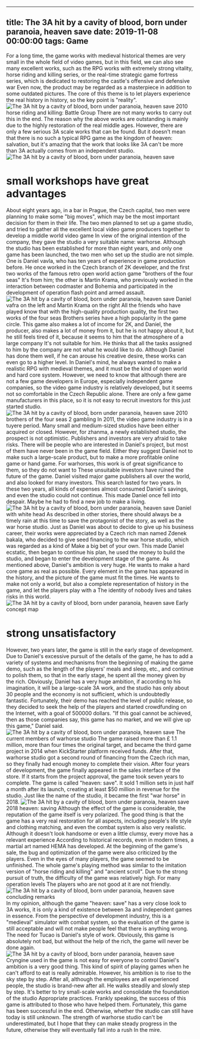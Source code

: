 
---
title: The 3A hit by a cavity of blood, born under paranoia, heaven save
date: 2019-11-08 00:00:00
tags:  Game
---
For a long time, the game works with medieval historical themes are very small in the whole field of video games, but in this field, we can also see many excellent works, such as the RPG works with extremely strong vitality, horse riding and killing series, or the real-time strategic game fortress series, which is dedicated to restoring the castle's offensive and defensive war Even now, the product may be regarded as a masterpiece in addition to some outdated pictures. The core of this theme is to let players experience the real history in history, so the key point is "reality".
![The 3A hit by a cavity of blood, born under paranoia, heaven save](c5bb045af4904c2a97e58084073ec394.jpg)
2010 horse riding and killing: Battle Group
There are not many works to carry out this in the end. The reason why the above works are outstanding is mainly due to the highly restoration of the real middle ages. However, there are only a few serious 3A scale works that can be found. But it doesn't mean that there is no such a typical RPG game as the kingdom of heaven: salvation, but it's amazing that the work that looks like 3A can't be more than 3A actually comes from an independent studio.
![The 3A hit by a cavity of blood, born under paranoia, heaven save](56344c034daf4f178fb459e1c3cbf497.jpg)
# small workshops have great advantages
About eight years ago, in a bar in Prague, the Czech capital, two men were planning to make some "big moves", which may be the most important decision for them in their life. The two men planned to set up a game studio, and tried to gather all the excellent local video game producers together to develop a middle world video game In view of the original intention of the company, they gave the studio a very suitable name: warhorse. Although the studio has been established for more than eight years, and only one game has been launched, the two men who set up the studio are not simple. One is Daniel vavla, who has ten years of experience in game production before. He once worked in the Czech branch of 2K developer, and the first two works of the famous retro open world action game "brothers of the four seas" It's from him; the other is Martin Krama, who previously worked in the interaction between codmaster and Bohemia and participated in the development of operation flash point and armed assault.
![The 3A hit by a cavity of blood, born under paranoia, heaven save](2eedb98b1e3f4a87b59070a7df8616a9.jpg)
Daniel vafra on the left and Martin Krama on the right
All the friends who have played know that with the high-quality production quality, the first two works of the four seas Brothers series have a high popularity in the game circle. This game also makes a lot of income for 2K, and Daniel, the producer, also makes a lot of money from it, but he is not happy about it, but he still feels tired of it, because it seems to him that the atmosphere of a large company It's not suitable for him. He thinks that all the tasks assigned to him by the company are not what he would like to do. Although Daniel has done them well, if he can arouse his creative desire, these works can even go to a higher level.
In Daniel's mind, he always wanted to make a realistic RPG with medieval themes, and it must be the kind of open world and hard core system. However, we need to know that although there are not a few game developers in Europe, especially independent game companies, so the video game industry is relatively developed, but it seems not so comfortable in the Czech Republic alone. There are only a few game manufacturers in this place, so it is not easy to recruit investors for this just started studio.
![The 3A hit by a cavity of blood, born under paranoia, heaven save](f437c0a48d494830a1d92237941b2b18.jpg)
2010 brothers of the four seas 2
    gambling
In 2011, the video game industry is in a tuyere period. Many small and medium-sized studios have been either acquired or closed. However, for zhanma, a newly established studio, the prospect is not optimistic. Publishers and investors are very afraid to take risks. There will be people who are interested in Daniel's project, but most of them have never been in the game field. Either they suggest Daniel not to make such a large-scale product, but to make a more profitable online game or hand game. For warhorses, this work is of great significance to them, so they do not want to These unsuitable investors have ruined the future of the game. Daniel visited major game publishers all over the world, and also looked for many investors. This search lasted for two years. In these two years, all kinds of expenses almost consumed Daniel's savings, and even the studio could not continue. This made Daniel once fell into despair. Maybe he had to find a new job to make a living.
![The 3A hit by a cavity of blood, born under paranoia, heaven save](bec79b7112c74a12b10bf708e2dceb05.jpg)
Daniel with white head
As described in other stories, there should always be a timely rain at this time to save the protagonist of the story, as well as the war horse studio. Just as Daniel was about to decide to give up his business career, their works were appreciated by a Czech rich man named Zdenek bakala, who decided to give seed financing to the war horse studio, which was regarded as a kind of Make a big bet of your own. This made Daniel ecstatic, then began to continue his plan, he used the money to build the studio, and began to enter the development stage of the game. As mentioned above, Daniel's ambition is very huge. He wants to make a hard core game as real as possible. Every element in the game has appeared in the history, and the picture of the game must fit the times. He wants to make not only a world, but also a complete representation of history in the game, and let the players play with a The identity of nobody lives and takes risks in this world.
![The 3A hit by a cavity of blood, born under paranoia, heaven save](25d6d03d0793459c9b52a332263409f1.jpg)
Early concept map
# strong unsatisfactory
However, two years later, the game is still in the early stage of development. Due to Daniel's excessive pursuit of the details of the game, he has to add a variety of systems and mechanisms from the beginning of making the game demo, such as the length of the players' meals and sleep, etc., and continue to polish them, so that in the early stage, he spent all the money given by the rich. Obviously, Daniel has a very huge ambition, if according to his imagination, it will be a large-scale 3A work, and the studio has only about 30 people and the economy is not sufficient, which is undoubtedly fantastic. Fortunately, their demo has reached the level of public release, so they decided to seek the help of the players and started crowdfunding on the Internet, with a goal of 500000 dollars. "If this goal cannot be achieved, then as those companies say, this game has no market, and we will give up this game," Daniel said.
![The 3A hit by a cavity of blood, born under paranoia, heaven save](0e974e29acec4e628cad6271db9e1afa.jpg)
The current members of warhorse studio
The game raised more than £ 1.1 million, more than four times the original target, and became the third game project in 2014 when KickStarter platform received funds. After that, warhorse studio got a second round of financing from the Czech rich man, so they finally had enough money to complete their vision. After four years of development, the game finally appeared in the sales interface of the store. If it starts from the project approval, the game took seven years to complete. The game is called "heaven: save". It sold 1 million sets in just half a month after its launch, creating at least $50 million in revenue for the studio. Just like the name of the studio, it became the first "war horse" in 2018.
![The 3A hit by a cavity of blood, born under paranoia, heaven save](c5b5ebc86d004832b2364be2a5f65ed1.jpg)
2018 heaven: saving
Although the effect of the game is considerable, the reputation of the game itself is very polarized. The good thing is that the game has a very real restoration for all aspects, including people's life style and clothing matching, and even the combat system is also very realistic. Although it doesn't look handsome or even a little clumsy, every move has a relevant experience According to historical records, even in modern times, a martial art named HEMA has developed.
At the beginning of the game's sale, the bug and optimization of the game were also criticized by the players. Even in the eyes of many players, the game seemed to be unfinished. The whole game's playing method was similar to the imitation version of "horse riding and killing" and "ancient scroll". Due to the strong pursuit of truth, the difficulty of the game was relatively high. For many operation levels The players who are not good at it are not friendly.
![The 3A hit by a cavity of blood, born under paranoia, heaven save](8118c58535494774aa5ccb23ecd8f628.jpg)
    concluding remarks  
In my opinion, although the game "heaven: save" has a very close look to 3A works, it is only a kind of existence between 3a and independent games in essence. From the perspective of development industry, this is a "medieval" simulator with combat system, so the evaluation of the game is still acceptable and will not make people feel that there is anything wrong. The need for Tucao is Daniel's style of work. Obviously, this game is absolutely not bad, but without the help of the rich, the game will never be done again.
![The 3A hit by a cavity of blood, born under paranoia, heaven save](485c49f6c5d94bf6b00fac5d9fa82cfe.jpg)
Cryngine used in the game is not easy for everyone to control
Daniel's ambition is a very good thing. This kind of spirit of playing games when he can't afford to eat is really admirable. However, his ambition is to rise to the sky step by step. After all, although the employees are all experienced people, the studio is brand-new after all. He walks steadily and slowly step by step. It's better to try small-scale works and consolidate the foundation of the studio Appropriate practices. Frankly speaking, the success of this game is attributed to those who have helped them. Fortunately, this game has been successful in the end. Otherwise, whether the studio can still have today is still unknown. The strength of warhorse studio can't be underestimated, but I hope that they can make steady progress in the future, otherwise they will eventually fall into a rush In the mire.